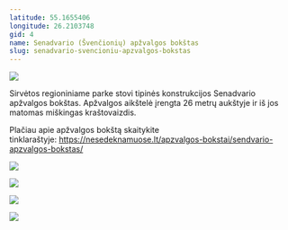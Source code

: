 ```yaml
---
latitude: 55.1655406
longitude: 26.2103748
gid: 4
name: Senadvario (Švenčionių) apžvalgos bokštas
slug: senadvario-svencioniu-apzvalgos-bokstas
---
```

![](https://doc-10-ag-mymaps.googleusercontent.com/untrusted/hostedimage/ihucu48q9m5s1hftel5u85tfdc/22nb7bpop8f2giaekl1445t9ek/1641717000000/-WPmm_dsOCr8C_2Ftfdhs7CzXYdOD0wc/*/6AIsG_vbzMb9TZvESs01lgNKXNw349ZHvHXo1O-DCeTn97HYZdq-Jzj9F1LPBcsrbZbFwZIBkqZse5Q828qq4qcuZmal_j9wZpdJ1SqH6WIOevKwBlOrbSuYiDzJH7oYH4-xykjJIQmh05InIqJNz4jesvcaqXfWEpHA0bOAH_2p0VIIME-RuDBvVbGgQqnNBow?session=0&fife)  
  
Sirvėtos regioniniame parke stovi tipinės konstrukcijos Senadvario apžvalgos bokštas. Apžvalgos aikštelė įrengta 26 metrų aukštyje ir iš jos matomas miškingas kraštovaizdis.  
  
Plačiau apie apžvalgos bokštą skaitykite tinklaraštyje: https://nesedeknamuose.lt/apzvalgos-bokstai/sendvario-apzvalgos-bokstas/  
  
![](https://doc-0s-ag-mymaps.googleusercontent.com/untrusted/hostedimage/ihucu48q9m5s1hftel5u85tfdc/025db2823k9sta0rh3e34u5ifg/1641717000000/-WPmm_dsOCr8C_2Ftfdhs7CzXYdOD0wc/*/6AIsG_vZgH2jMcx6bl7akx9mhEMZLHVCtXUGkeWIWUHufzKVakV3l-2-I24VdlWubylLphn3jI1ZkH3YYrri79YeDKQLxciuWSDSew0zk3x_j145MSLXAcjaOttM2s4w3MZJ5duOUKb4Ycm63MkXFp18s8ZBa8YbVBaJjaB9xXpGbg8pwlo5PDVt856XX-Yf9fw?session=0&fife)  
  
![](https://doc-0k-ag-mymaps.googleusercontent.com/untrusted/hostedimage/ihucu48q9m5s1hftel5u85tfdc/pudj39igtmoihdr7bjio832k2c/1641717000000/-WPmm_dsOCr8C_2Ftfdhs7CzXYdOD0wc/*/6AIsG_vZob_Y-5u1q0cqttk4JPPj-QMIksMravT64mZkhlvvy4ZzvUpqD2tHYIczWzdzqe3aGOHiKQPY5g4tpdJVZIxYCBvR7bkEOht04EYW6YF15eiKt3L2j02cvyNWz9kJH6gT4aSR2fcihXHusCs8RUUZbEBB6Tf1aGtgYPPeIrbEcFTwhGaol2GQftfOYKQ?session=0&fife)  
  
![](https://doc-08-ag-mymaps.googleusercontent.com/untrusted/hostedimage/ihucu48q9m5s1hftel5u85tfdc/l001qjoonch29ue4vn4qgehfhs/1641717000000/-WPmm_dsOCr8C_2Ftfdhs7CzXYdOD0wc/*/6AIsG_vbIxt4X1ivbxG1GNzX6X9xZtEu0Y8Xx_E8yv34UQvQywORVLYoh8-BoX0nwdTLwNXHclqa8dHRbNpgMd8UqiNmIZaQbqOrN6cSW8LZ9Dz1oPLeLPs5v0WNuANJfw2y5s9P37xC-BllncNd-V7GcD7HgxjpJd0-UNlx9gPZsDzls26sBN-61bvsGz7YQsA?session=0&fife)  
  
![](https://doc-00-ag-mymaps.googleusercontent.com/untrusted/hostedimage/ihucu48q9m5s1hftel5u85tfdc/ms5oartsh0i34ai3r88e40qftk/1641717000000/-WPmm_dsOCr8C_2Ftfdhs7CzXYdOD0wc/*/6AIsG_vYFC6icOUQ_y5MM0v9NY6Q7fJ7HD4P4tZWKVpTvsRecOruSFn2KXc3k9iAlABdP8x0WVNG-8vB8qJxBi1rlPTnYkaYKy9d1KQ6MQb_pvKz72mEhxz0FRZQyLNq_R5aMR7qonuZhMq3EF7ZW4s4S3_DWZ9Cyf1X7Qwis0VZ4Rh6ESlpMRq7DLikLIqHY2A?session=0&fife)
